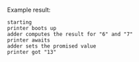 Example result:

```
starting
printer boots up
adder computes the result for "6" and "7"
printer awaits
adder sets the promised value
printer got "13"
```
